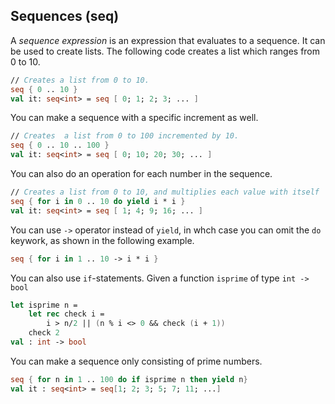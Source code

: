 ## Sequences (seq)

A _sequence expression_ is an expression that evaluates to a sequence. It can be used to create lists. The following code creates a list which ranges from 0 to 10.

```fsharp
// Creates a list from 0 to 10.
seq { 0 .. 10 }
val it: seq<int> = seq [ 0; 1; 2; 3; ... ]
```

You can make a sequence with a specific increment as well.

```fsharp
// Creates  a list from 0 to 100 incremented by 10.
seq { 0 .. 10 .. 100 }
val it: seq<int> = seq [ 0; 10; 20; 30; ... ]
```

You can also do an operation for each number in the sequence.

```fsharp
// Creates a list from 0 to 10, and multiplies each value with itself
seq { for i in 0 .. 10 do yield i * i }
val it: seq<int> = seq [ 1; 4; 9; 16; ... ]
```

You can use `->` operator instead of `yield`, in whch case you can omit the `do` keywork, as shown in the following example.

```fsharp
seq { for i in 1 .. 10 -> i * i }
```

You can also use `if`-statements. Given a function `isprime` of type `int -> bool`

```fsharp
let isprime n =
    let rec check i =
        i > n/2 || (n % i <> 0 && check (i + 1))
    check 2
val : int -> bool
```

You can make a sequence only consisting of prime numbers.

```fsharp
seq { for n in 1 .. 100 do if isprime n then yield n}
val it : seq<int> = seq[1; 2; 3; 5; 7; 11; ...]
```
